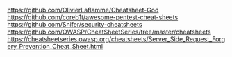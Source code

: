 
https://github.com/OlivierLaflamme/Cheatsheet-God <br>
https://github.com/coreb1t/awesome-pentest-cheat-sheets <br>
https://github.com/Snifer/security-cheatsheets <br>
https://github.com/OWASP/CheatSheetSeries/tree/master/cheatsheets <br>
https://cheatsheetseries.owasp.org/cheatsheets/Server_Side_Request_Forgery_Prevention_Cheat_Sheet.html
